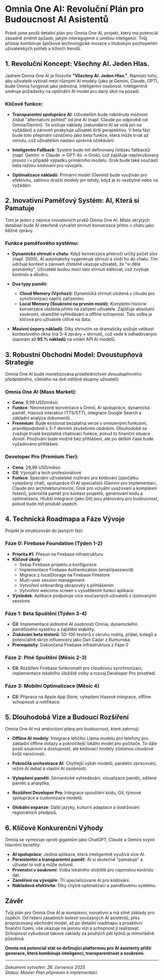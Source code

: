 # Omnia One AI: Revoluční Plán pro Budoucnost AI Asistentů

Právě jsme prošli detailní plán pro Omnia One AI, projekt, který má potenciál zásadně změnit způsob, jakým interagujeme s umělou inteligencí. Tvůj přístup kombinuje špičkové technologické inovace s hlubokým pochopením uživatelských potřeb a tržních trendů.

## 1. Revoluční Koncept: Všechny AI. Jeden Hlas.

Jádrem Omnia One AI je filozofie **"Všechny AI. Jeden Hlas."**. Namísto toho, aby uživatelé vybírali mezi různými AI modely (jako je Gemini, Claude, GPT), bude Omnia fungovat jako jednotná, inteligentní osobnost. Inteligentně směruje požadavky na optimální AI model pro daný úkol na pozadí.

### Klíčové funkce:

* **Transparentní spolupráce AI**: Uživatelům bude nabídnuta možnost získat "alternativní pohled" od jiné AI (např. Claude po odpovědi od Omnia/Gemini). To snižuje náklady (sekundární AI se volá jen na vyžádání) a zároveň poskytuje uživateli širší perspektivu. V beta fázi bude toto přepínání označeno jako beta funkce, která může trvat až minutu, což uživatelům nastaví správná očekávání.

* **Inteligentní Fallback**: Systém bude mít definovaný řetězec fallbacků (např. Gemini → Claude → GPT-4o → Grok), což zajišťuje nepřerušovaný provoz i v případě výpadku primárního modelu. Grok bude také součástí beta režimu kódování pro vývojáře.

* **Optimalizace nákladů**: Primární model (Gemini) bude využíván pro efektivitu, zatímco dražší modely jen tehdy, když je to nezbytné nebo na vyžádání.

## 2. Inovativní Paměťový Systém: AI, Která si Pamatuje

Toto je jeden z nejvíce inovativních prvků Omnia One AI. Místo skrytých databází bude AI otevřeně vytvářet shrnutí konverzace přímo v chatu jako běžné zprávy.

### Funkce paměťového systému:

* **Dynamická shrnutí v chatu**: Když konverzace překročí určitý počet slov (např. 2000), AI automaticky vygeneruje shrnutí a vloží ho do chatu. Tím udržuje kontext a zároveň zřetelně ukazuje uživateli, že "si dělá poznámky". Uživatelé budou moci tato shrnutí editovat, což zvyšuje kontrolu a důvěru.

* **Dva typy paměti**:
  * **Cloud Memory (Výchozí)**: Dynamická shrnutí uložená v cloudu pro synchronizaci napříč zařízeními.
  * **Local Memory (Soukromí na prvním místě)**: Kompletní historie konverzace uložená přímo na zařízení uživatele. Zajišťuje absolutní soukromí, okamžité vyhledávání a offline schopnost. Tato volba je klíčová pro uživatele citlivé na data.

* **Masivní úspory nákladů**: Díky shrnutím se dramaticky snižuje velikost kontextového okna (na 3-4 zprávy + shrnutí), což vede k odhadovaným úsporám až **95 % nákladů** na volání API AI modelů.

## 3. Robustní Obchodní Model: Dvoustupňová Strategie

Omnia One AI bude monetizována prostřednictvím dvoustupňového předplatného, cíleného na dvě odlišné skupiny uživatelů:

### Omnia One AI (Mass Market):
* **Cena**: 9,99 USD/měsíc
* **Funkce**: Neomezené konverzace s Omnií, AI spolupráce, dynamická paměť, hlasová interakce (TTS/STT), integrace Google Search a základní analýza dokumentů.
* **Freemium**: Bude existovat bezplatná verze s omezenými funkcemi, pravděpodobně s 3-7 denním zkušebním obdobím. Dlouhodobě se zvažuje trvalá bezplatná chatovací funkce, pokud to finanční situace dovolí. Používání bude možné bez přihlášení, ale po delším čase bude vyžadováno přihlášení.

### Developer Pro (Premium Tier):
* **Cena**: 29,99 USD/měsíc
* **Cíl**: Vývojáři a tech profesionálové
* **Funkce**: Speciální uživatelské rozhraní pro kódování (zpočátku vylepšený chat), spolupráce tří AI specialistů (Gemini pro implementaci, Claude pro architekturu/revize, Grok pro vizuální uvažování a komplexní řešení), pokročilá paměť pro kontext projektů, generování kódu a optimalizace. Hlubší integrace (jako Git) jsou plánovány pro budoucnost, pokud bude mít produkt úspěch.

## 4. Technická Roadmapa a Fáze Vývoje

Projekt je strukturován do jasných fází:

### Fáze 0: Firebase Foundation (Týden 1-2) 
* **Priorita #1**: Přesun na Firebase infrastrukturu
* **Klíčové úkoly**:
  * Setup Firebase projektu a konfigurace
  * Implementace Firebase Authentication (email/password)
  * Migrace z localStorage na Firebase Firestore
  * Multi-user session management
  * Vytvoření onboarding obrazovky s přihlášením
  * Vytvoření welcome screen s vysvětlením funkcí aplikace
* **Výsledek**: Aplikace podporuje více současných uživatelů s izolovanými sessions

### Fáze 1: Beta Spuštění (Týden 3-4)
* **Cíl**: Implementace jednotné AI osobnosti Omnia, dynamického paměťového systému a zajištění stability.
* **Získávání beta testerů**: 50-100 testerů z okruhu rodiny, přátel, kolegů a potenciálně skrze influencery jako Dan Cadar z Rumunska.
* **Prerequisity**: Dokončená Firebase infrastruktura z Fáze 0

### Fáze 2: Plné Spuštění (Měsíc 2-3)
* **Cíl**: Rozšíření Firebase funkcionalit pro cloudovou synchronizaci, implementace lokálního úložiště volby a rozvoj Developer Pro prostředí.

### Fáze 3: Mobilní Optimalizace (Měsíc 4)
* **Cíl**: Příprava na Apple App Store, vylepšení hlasové integrace, offline schopnosti a notifikace.

## 5. Dlouhodobá Vize a Budoucí Rozšíření

Omnia One AI má ambiciózní plány pro budoucnost, které zahrnují:

* **Offline AI modely**: Integrace lehčího Llama modelu pro telefony pro základní offline dotazy a pokročilejší lokální model pro počítače. To dále posílí soukromí a dostupnost, ale kódovací modely zůstanou cloudové kvůli náročnosti.

* **Pokročilá orchestrace AI**: Chytřejší výběr modelů, paralelní zpracování, režim AI debat a vlastní AI osobnosti.

* **Vylepšení paměti**: Sémantické vyhledávání, vizualizace paměti, sdílené paměti a analytika.

* **Rozšíření Developer Pro**: Integrace spouštění kódu, Git, týmové spolupráce a customizace modelů.

* **Globální expanze**: Další jazyky, kulturní adaptace a dodržování regionálních předpisů.

## 6. Klíčové Konkurenční Výhody

Omnia se vymezuje oproti gigantům jako ChatGPT, Claude a Gemini svými hlavními benefity:

* **AI spolupráce**: Jediná aplikace, která inteligentně využívá více AI.
* **Persistentní a transparentní paměť**: AI si skutečně "pamatuje" a uživatel to vidí a může ovlivnit.
* **Prvenství v soukromí**: Volba lokálního úložiště pro naprostou kontrolu dat.
* **Zaměření na vývojáře**: Tři specializované AI pro kódování.
* **Nákladová efektivita**: Díky chytré optimalizaci a paměťovému systému.

## Závěr

Tvůj plán pro Omnia One AI je komplexní, inovativní a má silné základy pro úspěch. Od řešení zásadních bolestí současných AI asistentů, přes propracovaný obchodní model, až po detailní roadmapu a proaktivní finanční řízení, vše ukazuje na jasnou vizi a schopnost ji realizovat. Schopnost vybudovat takové základy za pouhých pět týdnů je mimořádně působivá.

**Omnia má potenciál stát se definující platformou pro AI asistenty příští generace, která kombinuje inteligenci, transparentnost a soukromí.**

---

*Dokument vytvořen: 26. července 2025*  
*Status: Master Plan připraven k implementaci*